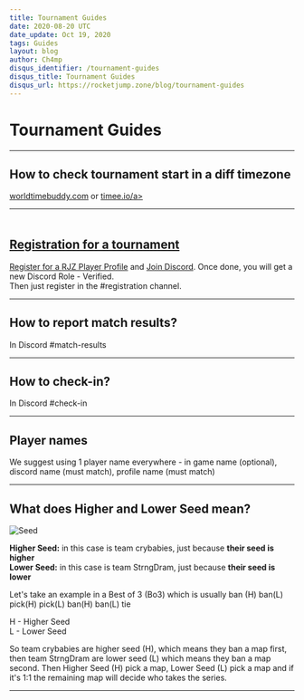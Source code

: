 ```yaml
---
title: Tournament Guides
date: 2020-08-20 UTC
date_update: Oct 19, 2020
tags: Guides
layout: blog
author: Ch4mp
disqus_identifier: /tournament-guides
disqus_title: Tournament Guides
disqus_url: https://rocketjump.zone/blog/tournament-guides
---
```


<h1 class="w3-center">Tournament Guides</h1>

<hr>

<h2 class="w3-center">How to check tournament start in a diff timezone</h2>
<a href="https://rocketjump.zone/new-player" target="_blank">worldtimebuddy.com</a> or <a href="https://timee.io/" target="_blank">timee.io/a>
<hr>

<h2 class="w3-center" style="margin-top:50px">Registration for a tournament</h2>
<p>Register for a <a href="https://rocketjump.zone/new-player" target="_blank">RJZ Player Profile</a> and <a href="https://rocketjump.zone/discord" target="_blank">Join Discord</a>. Once done, you will get a new Discord Role - Verified. <br>Then just register in the #registration channel.</p>
<hr>

<h2 class="w3-center">How to report match results?</h2>
<p>In Discord #match-results</p>
<hr>

<h2 class="w3-center">How to check-in?</h2>
<p>In Discord #check-in</p>
<hr>

<h2 class="w3-center">Player names</h2>
<p>We suggest using 1 player name everywhere - in game name (optional), discord name (must match), profile name (must match)</p>
<hr>

<h2 class="w3-center" id="seeds">What does Higher and Lower Seed mean?</h2>
<img src="../../images/seed.png" alt="Seed">

**Higher Seed:** in this case is team crybabies, just because **their seed is higher**  
**Lower Seed:** in this case is team StrngDram, just because **their seed is lower**  

Let's take an example in a Best of 3 (Bo3) which is usually ban (H) ban(L) pick(H) pick(L) ban(H) ban(L) tie  

H - Higher Seed  
L - Lower Seed  

So team crybabies are higher seed (H), which means they ban a map first, then team StrngDram are lower seed (L) which means they ban a map second. Then Higher Seed (H) pick a map, Lower Seed (L) pick a map and if it's 1:1 the remaining map will decide who takes the series.

<hr>
